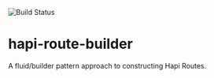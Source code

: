 ![Build Status](https://travis-ci.org/dbashford/hapi-route-builder.svg?branch=master)

# hapi-route-builder
A fluid/builder pattern approach to constructing Hapi Routes.
